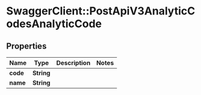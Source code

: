 # SwaggerClient::PostApiV3AnalyticCodesAnalyticCode

## Properties
Name | Type | Description | Notes
------------ | ------------- | ------------- | -------------
**code** | **String** |  | 
**name** | **String** |  | 


